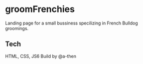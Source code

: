 # groomFrenchies
Landing page for a small bussiness specilizing in French Bulldog groomings.

## Tech
HTML, CSS, JS6
Build by @a-then
